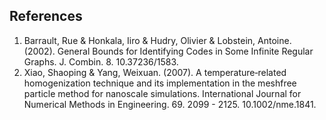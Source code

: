 ## References
1. Barrault, Rue & Honkala, Iiro & Hudry, Olivier & Lobstein, Antoine. (2002). General Bounds for Identifying Codes in Some Infinite Regular Graphs. J. Combin. 8. 10.37236/1583. 
2. Xiao, Shaoping & Yang, Weixuan. (2007). A temperature‐related homogenization technique and its implementation in the meshfree particle method for nanoscale simulations. International Journal for Numerical Methods in Engineering. 69. 2099 - 2125. 10.1002/nme.1841. 